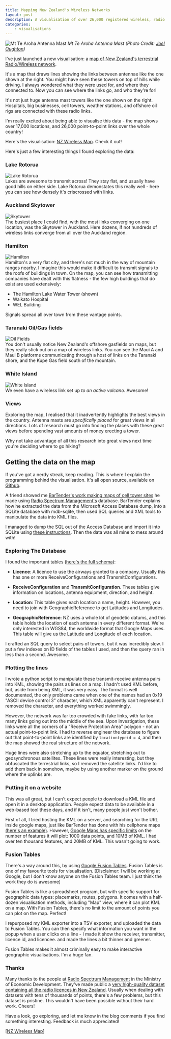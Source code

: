 ```yaml
---
title: Mapping New Zealand's Wireless Networks
layout: post
description: A visualisation of over 26,000 registered wireless, radio and microwave links connecting New Zealand. Find out how you're connected!
categories:
    - visualisations
---
```


<img src="/images/nzwirelessmap/mttearoha.jpg" alt="Mt Te Aroha Antenna Mast" class="aligncenter">
<em>Mt Te Aroha Antenna Mast (Photo Credit: <a href="http://joeloughton.com">Joel Oughton</a>)</em>

I've just launched a new visualisation: a [map of New Zealand's terrestrial
Radio/Wireless network][2].

It's a map that draws lines showing the links between antennae like the one
shown at the right. You might have seen these towers on top of hills while
driving. I always wondered what they were used for, and where they connected
to. Now you can see where the links go, and who they're for!

It's not just huge antenna mast towers like the one shown on the right. Hospitals, big businesses, cell towers, weather stations, and offshore oil rigs are connected with these radio links.

I'm really excited about being able to visualise this data - the map shows over
17,000 locations, and 26,000 point-to-point links over the whole country!

Here's the visualisation: [NZ Wireless Map][2]. Check it out!

Here's just a few interesting things I found exploring the data:

### Lake Rotorua
![Lake Rotorua](/images/nzwirelessmap/lakerotorua.png)
<br>
Lakes are awesome to transmit across! They stay flat, and usually have good
hills on either side. Lake Rotorua demonstates this really well - here you can
see how densely it's criscrossed with links.

### Auckland Skytower
![Skytower](/images/nzwirelessmap/skytower.png)
<br>
The busiest place I could find, with the most links converging on one location,
was the Skytower in Auckland. Here dozens, if not hundreds of wireless links
converge from all over the Auckland region.

### Hamilton
![Hamilton](/images/nzwirelessmap/hamilton.png)
<br>
Hamilton's a very flat city, and there's not much in the way of mountain ranges
nearby. I imagine this would make it difficult to transmit signals to the roofs
of buildings in town. On the map, you can see how transmitting companies have
dealt with this flatness - the few high buildings that do exist are used
extensively:

- The Hamilton Lake Water Tower (shown)
- Waikato Hospital
- WEL Building

Signals spread all over town from these vantage points.

### Taranaki Oil/Gas fields
![Oil Fields](/images/nzwirelessmap/oilfields.png)
<br>
You don't usually notice New Zealand's offshore gasfields on maps, but they
really stick out on a map of wireless links. You can see the Maui A and Maui B
platforms communicating through a host of links on the Taranaki shore, and the
Kupe Gas field south of the mountain.

### White Island
![White Island](/images/nzwirelessmap/whiteisland.png)
<br>
We even have a wireless link set up *to an active volcano*. Awesome!

### Views
Exploring the map, I realised that it inadvertently highlights the
best views in the country. Antenna masts are *specifically placed* for great
views in all directions. Lots of research must go into finding the places with
these great views before spending vast amounts of money erecting a tower. 

Why not take advantage of all this research into great views next time you're
deciding where to go hiking?

## Getting the data on the map
If you've got a nerdy streak, keep reading. This is where I explain the
programming behind the visualisation. It's all open source, available on
[Github][1].

A friend showed me [BarTender's work making maps of cell tower sites][4] he
made using [Radio Spectrum Management's][3] database. BarTender explains how
he extracted the data from the Microsoft Access Database dump, into a SQLite
database with mdb-sqlite, then used SQL queries and XML tools to manipulate
the data into KML files.

I managed to dump the SQL out of the Access Database and import it into SQLite
using [these instructions][5]. Then the data was all mine to mess around with!

### Exploring The Database

I found the important tables ([here's the full schema][6]):

- **Licence**: A licence to use the airways granted to a company. Usually
  this has one or more ReceiveConfigurations and TransmitConfigurations.
    
- **ReceiveConfiguration** and **TransmitConfiguration**. These tables
  give information on locations, antenna equipment, direction, and height.

- **Location**: This table gives each location a name, height. However, you
  need to join with GeographicReference to get Latitudes and Longitudes.

- **GeographicReference**: NZ uses a whole lot of geodetic datums, and this
  table holds the location of each antenna in every different format. We're
  only interested in WGS84, the worldwide format that Google Maps uses. This
  table will give us the Latitude and Longitude of each location.

I crafted an SQL query to select pairs of towers, but it was incredibly slow.
I put a few indexes on ID fields of the tables I used, and then the query ran
in less than a second. Awesome.

### Plotting the lines

I wrote a python script to manipulate these transmit-receive antenna pairs
into KML, showing the pairs as lines on a map. I hadn't used KML before, but,
aside from being XML, it was very easy. The format is well documented, the only
problems came when one of the names had an 0x19 "ASCII device control 3"
character, which XML apparently can't represent. I removed the character, and
everything worked swimmingly.

However, the network was far too crowded with fake links, with far too many
links going out into the middle of the sea. Upon investigation, these links
were all the corners of a "Receive Protection Area" polygon - not an actual
point-to-point link. I had to reverse engineer the database to figure out that
point-to-point links are identified by `locationtypeid = 4`, and then the map
showed the real structure of the network.

Huge lines were also stretching up to the equator, stretching out to
geosynchronous satellites. These lines were really interesting, but they
obfuscated the terrestrial links, so I removed the satellite links. I'd like to
add them back in somehow, maybe by using another marker on the ground where the
uplinks are.

### Putting it on a website

This was all great, but I can't expect people to download a KML file and open
it in a desktop application. People expect data to be available in a web-based
tool these days, and if it isn't, many people just won't bother.

First of all, I tried hosting the KML on a server, and searching for the URL
inside google maps, just like BarTender has done with his cellphone maps
[(here's an example)][7]. However, [Google Maps has specific limits][8] on the
number of features it will plot: 1000 data points, and 10MB of KML. I had over
ten thousand features, and 20MB of KML. This wasn't going to work.

### Fusion Tables

There's a way around this, by using [Google Fusion Tables][9]. Fusion Tables is
one of my favourite tools for visualisation. \[Disclaimer: I will be working at
Google, but I don't know anyone on the Fusion Tables team. I just think the
work they do is awesome\]

Fusion Tables is like a spreadsheet program, but with specific support for
geographic data types: placemarks, routes, polygons. It comes with a half-dozen
visualisation methods, including "Map" view, where it can plot KML on a map.
With Fusion Tables, there's no limit to the amount of points you can plot on
the map.  Perfect!

I repurposed my KML exporter into a TSV exporter, and uploaded the data to
Fusion Tables. You can then specify what information you want in the popup
when a user clicks on a line - I made it show the receiver, transmitter,
licence id, and licencee. and made the lines a bit thinner and greener.

Fusion Tables makes it almost criminally easy to make interactive geographic
visualisations. I'm a huge fan.

### Thanks

Many thanks to the people at [Radio Spectrum Management][3] in the Ministry of
Economic Development. They've made public a [very high-quality dataset
containing all the radio licences in New Zealand][10]. Usually when dealing with
datasets with tens of thousands of points, there's a few problems, but this
dataset is pristine. This wouldn't have been possible without their hard work.
Cheers!

Have a look, go exploring, and let me know in the blog comments if you find
something interesting. Feedback is much appreciated!

\[[NZ Wireless Map][2]\]


[1]: https://github.com/mhansen/nzwirelessmap
[2]: http://wirelessmap.markhansen.co.nz/
[3]: http://rsm.govt.nz/
[4]: http://www.geekzone.co.nz/BarTender/7403
[5]: http://cltb.ojuba.org/en/articles/mdb2sqlite.html
[6]: https://gist.github.com/1167349
[7]: http://maps.google.co.nz/maps?f=q&hl=en&q=http://sites.google.com/site/nzcellinfo/Telecom.kml
[8]: http://code.google.com/apis/kml/documentation/mapsSupport.html
[9]: https://www.google.com/fusiontables
[10]: http://www.rsm.govt.nz/cms/tools-and-services/spectrum-search-lite

